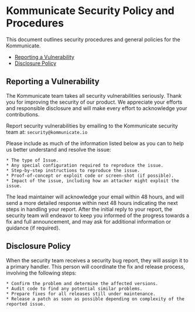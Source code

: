 # Kommunicate Security Policy and Procedures

This document outlines security procedures and general policies for the Kommunicate.

  * [Reporting a Vulnerability](#reporting-a-vulnerability)
  * [Disclosure Policy](#disclosure-policy)

## Reporting a Vulnerability

The Kommunicate team takes all security vulnerabilities seriously. Thank you for improving the security of our product. We appreciate your efforts and responsible disclosure and will make every effort to acknowledge your contributions.

Report security vulnerabilities by emailing to the Kommunicate security team at: `security@kommunicate.io`

Please include as much of the information listed below as you can to help us better understand and resolve the issue:

    * The type of Issue.
    * Any special configuration required to reproduce the issue.
    * Step-by-step instructions to reproduce the issue.
    * Proof-of-concept or exploit code or screen-shot (if possible).
    * Impact of the issue, including how an attacker might exploit the issue.

The lead maintainer will acknowledge your email within 48 hours, and will send a more detailed response within next 48 hours indicating the next steps in handling your report. After the initial reply to your report, the security team will endeavor to keep you informed of the progress towards a fix and full announcement, and may ask for additional information or guidance (if required).

## Disclosure Policy

When the security team receives a security bug report, they will assign it to a primary handler. This person will coordinate the fix and release process, involving the following steps:

    * Confirm the problem and determine the affected versions.
    * Audit code to find any potential similar problems.
    * Prepare fixes for all releases still under maintenance.
    * Release a patch as soon as possible depending on complexity of the reported issue.
